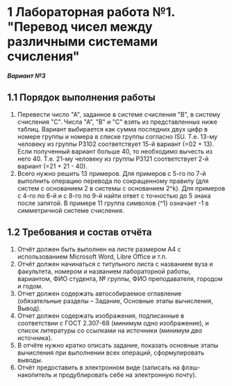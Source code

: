 # 1 Лабораторная работа №1. "Перевод чисел между различными системами счисления"
___Вариант №3___
## 1.1 Порядок выполнения работы
1. Перевести число "А", заданное в системе счисления "В", в систему счисления "С". Числа "А", "В" и "С" взять из представленных ниже таблиц. Вариант выбирается как сумма последних двух цифр в номере группы и номера в списке группы согласно ISU. Т.е. 13-му человеку из группы P3102 соответствует 15-й вариант (=02 + 13). Если полученный вариант больше 40, то необходимо вычесть из него 40. Т.е. 21-му человеку из группы P3121 соответствует 2-й вариант (=21 + 21 - 40).
2. Всего нужно решить 13 примеров. Для примеров с 5-го по 7-й выполнить операцию перевода по сокращенному правилу (для систем с основанием 2 в системы с основанием 2^k). Для примеров с 4-го по 6-й и с 8-го по 9-й найти ответ с точностью до 5 знака после запятой. В примере 11 группа символов {^1} означает -1 в симметричной системе счисления.
## 1.2 Требования и состав отчёта
1. Отчёт должен быть выполнен на листе размером А4 с использованием Microsoft Word, Libre Office и т.п.
2. Отчёт должен начинаться с титульного листа с названием вуза и факультета, номером и названием лабораторной работы, вариантом, ФИО студента, № группы, ФИО преподавателя, городом и годом.
3. Отчет должен содержать автособираемое оглавление (обязательные разделы – Задание, Основные этапы вычисления, Вывод).
4. Отчет должен содержать изображения, подписанные в соответствии с ГОСТ 2.307-68 (минимум _одно_ изображение), и список литературы со ссылками на источники (минимум _два_ источника).
5. В отчёте нужно кратко описать задание, показать основные этапы вычисления при выполнении всех операций, сформулировать выводы.
6. Отчёт предоставить в электронном виде (записать на флэш-накопитель и продублировать себе на электронную почту).
